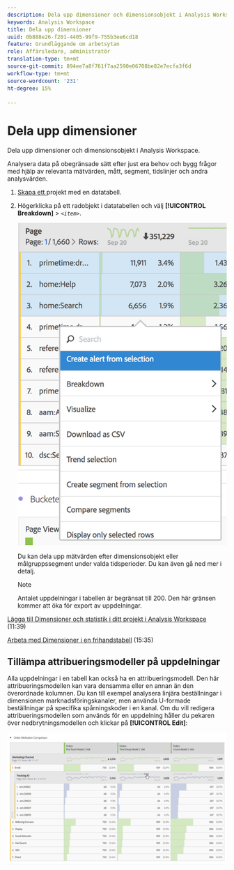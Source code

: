 ```yaml
---
description: Dela upp dimensioner och dimensionsobjekt i Analysis Workspace.
keywords: Analysis Workspace
title: Dela upp dimensioner
uuid: 0b888e26-f201-4405-99f9-755b3ee6cd18
feature: Grundläggande om arbetsytan
role: Affärsledare, administratör
translation-type: tm+mt
source-git-commit: 894ee7a8f761f7aa2590e06708be82e7ecfa3f6d
workflow-type: tm+mt
source-wordcount: '231'
ht-degree: 15%

---
```



# Dela upp dimensioner

Dela upp dimensioner och dimensionsobjekt i Analysis Workspace.

Analysera data på obegränsade sätt efter just era behov och bygg frågor med hjälp av relevanta mätvärden, mått, segment, tidslinjer och andra analysvärden.

1. [Skapa ett ](/help/analyze/analysis-workspace/home.md) projekt med en datatabell.
1. Högerklicka på ett radobjekt i datatabellen och välj **[!UICONTROL Breakdown]** > *`<item>`*.

   ![Stegresultat](assets/fa_data_table_actions.png)

   Du kan dela upp mätvärden efter dimensionsobjekt eller målgruppssegment under valda tidsperioder. Du kan även gå ned mer i detalj.

   >[!NOTE]
   >
   >Antalet uppdelningar i tabellen är begränsat till 200. Den här gränsen kommer att öka för export av uppdelningar.

[Lägga till Dimensioner och statistik i ditt projekt i Analysis Workspace](https://docs.adobe.com/content/help/en/analytics-learn/tutorials/analysis-workspace/metrics/adding-dimensions-and-metrics-to-your-project-in-analysis-workspace.html)  (11:39)

[Arbeta med Dimensioner i en frihandstabell](https://docs.adobe.com/content/help/en/analytics-learn/tutorials/analysis-workspace/building-freeform-tables/working-with-dimensions-in-a-freeform-table.html)  (15:35)

## Tillämpa attribueringsmodeller på uppdelningar

Alla uppdelningar i en tabell kan också ha en attribueringsmodell. Den här attribueringsmodellen kan vara densamma eller en annan än den överordnade kolumnen. Du kan till exempel analysera linjära beställningar i dimensionen marknadsföringskanaler, men använda U-formade beställningar på specifika spårningskoder i en kanal. Om du vill redigera attribueringsmodellen som används för en uppdelning håller du pekaren över nedbrytningsmodellen och klickar på **[!UICONTROL Edit]**:

![Brytningsinställningar](assets/breakdown_settings.png)

